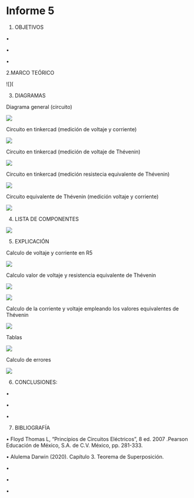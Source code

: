 # Informe 5
1. OBJETIVOS 

• 

• 

• 



2.MARCO TEÓRICO


![](



3. DIAGRAMAS

Diagrama  general (circuito)

![](https://github.com/andressanttos/Informe-5/blob/main/img/diagrama.png)

Circuito en tinkercad (medición de voltaje y corriente)

![](https://github.com/andressanttos/Informe-5/blob/main/img/diagrama1.png)

Circuito en tinkercad (medición de  voltaje de Thévenin)

![](https://github.com/andressanttos/Informe-5/blob/main/img/diagrama%202.png)

Circuito en tinkercad (medición resistecia equivalente de Thévenin)

![](https://github.com/andressanttos/Informe-5/blob/main/img/diagrama%203.png)

Circuito equivalente de Thévenin  (medición voltaje y  corriente)

![](https://github.com/andressanttos/Informe-5/blob/main/img/diagrama4.png)

4. LISTA DE COMPONENTES

![](https://github.com/andressanttos/Informe-5/blob/main/img/componentes.png)

5. EXPLICACIÓN 

Calculo  de voltaje y corriente en R5

![](https://github.com/andressanttos/Informe-5/blob/main/img/explicacion1.png)

Calculo valor de voltaje y resistencia equivalente de Thévenin

![](https://github.com/andressanttos/Informe-5/blob/main/img/explicacion2.png)

![](https://github.com/andressanttos/Informe-5/blob/main/img/explicacion3.png)

Calculo de la corriente y voltaje empleando los valores equivalentes de Thévenin

![](https://github.com/andressanttos/Informe-5/blob/main/img/explicacion4.png)


Tablas

![](https://github.com/andressanttos/Informe-5/blob/main/img/tablas.png)

Calculo de errores

![](https://github.com/andressanttos/Informe-5/blob/main/img/errores.png)

6. CONCLUSIONES:

•	

• 

• 


7. BIBLIOGRAFÍA

• Floyd Thomas L, “Principios de Circuitos Eléctricos”, 8 ed. 2007 .Pearson Educación de México, S.A. de C.V. México, pp. 281-333.

• Alulema Darwin (2020). Capítulo 3. Teorema de Superposición. 

• 

• 

• 


